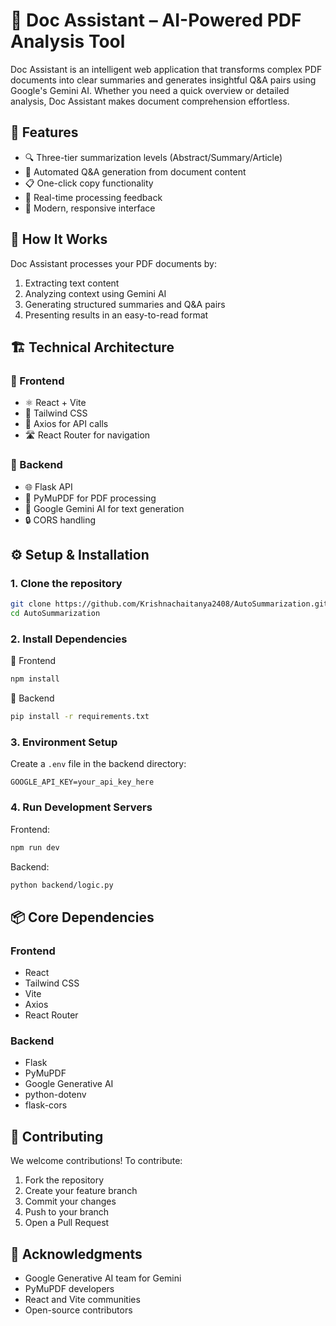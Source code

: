 # 📄 Doc Assistant – AI-Powered PDF Analysis Tool

Doc Assistant is an intelligent web application that transforms complex PDF documents into clear summaries and generates insightful Q&A pairs using Google's Gemini AI. Whether you need a quick overview or detailed analysis, Doc Assistant makes document comprehension effortless.

## 🌟 Features

- 🔍 Three-tier summarization levels (Abstract/Summary/Article)
- 📝 Automated Q&A generation from document content
- 📋 One-click copy functionality
- 💫 Real-time processing feedback
- 🎨 Modern, responsive interface

## 🧠 How It Works

Doc Assistant processes your PDF documents by:

1. Extracting text content
2. Analyzing context using Gemini AI
3. Generating structured summaries and Q&A pairs
4. Presenting results in an easy-to-read format

## 🏗️ Technical Architecture

### 🔹 Frontend

- ⚛️ React + Vite
- 🎨 Tailwind CSS
- 📡 Axios for API calls
- 🛣️ React Router for navigation

### 🔹 Backend

- 🌐 Flask API
- 📑 PyMuPDF for PDF processing
- 🤖 Google Gemini AI for text generation
- 🔒 CORS handling

## ⚙️ Setup & Installation

### 1. Clone the repository

```bash
git clone https://github.com/Krishnachaitanya2408/AutoSummarization.git
cd AutoSummarization
```

### 2. Install Dependencies

🔧 Frontend

```bash
npm install
```

🔧 Backend

```bash
pip install -r requirements.txt
```

### 3. Environment Setup

Create a `.env` file in the backend directory:

```
GOOGLE_API_KEY=your_api_key_here
```

### 4. Run Development Servers

Frontend:

```bash
npm run dev
```

Backend:

```bash
python backend/logic.py
```

## 📦 Core Dependencies

### Frontend

- React
- Tailwind CSS
- Vite
- Axios
- React Router

### Backend

- Flask
- PyMuPDF
- Google Generative AI
- python-dotenv
- flask-cors

## 🤝 Contributing

We welcome contributions! To contribute:

1. Fork the repository
2. Create your feature branch
3. Commit your changes
4. Push to your branch
5. Open a Pull Request

## 🙏 Acknowledgments

- Google Generative AI team for Gemini
- PyMuPDF developers
- React and Vite communities
- Open-source contributors


